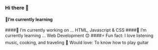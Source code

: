 ### Hi there 👋
#### 🌱I’m currently learning 
####🔭 I’m currently working on ... HTML, Javascript & CSS
####🌱 I’m currently learning ... Web Development 😊
####⚡ Fun fact: I love listening music, cooking, and traveling
🎸 Would love: To know how to play guitar
<!--
**dhrmmhr007/dhrmmhr007** is a ✨ _special_ ✨ repository because its `README.md` (this file) appears on your GitHub profile.

Here are some ideas to get you started:

- 🔭 I’m currently working on ...
- 🌱 I’m currently learning ...
- 👯 I’m looking to collaborate on ...
- 🤔 I’m looking for help with ...
- 💬 Ask me about ...
- 📫 How to reach me: ...
- 😄 Pronouns: ...
- ⚡ Fun fact: ...
-->
